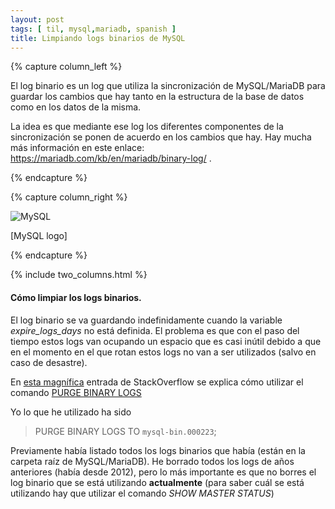```yaml
---
layout: post
tags: [ til, mysql,mariadb, spanish ]
title: Limpiando logs binarios de MySQL
---
```


{% capture column_left %}

El log binario es un log que utiliza la sincronización de MySQL/MariaDB para guardar los cambios que hay tanto en la estructura de la base de datos como en los datos de la misma.

La idea es que mediante ese log los diferentes componentes de la sincronización se ponen de acuerdo en los cambios que hay. Hay mucha más información en este enlace: https://mariadb.com/kb/en/mariadb/binary-log/ .

{% endcapture %}



{% capture column_right %}

<div class="thumbnail centered-text" markdown="1">

![MySQL](https://upload.wikimedia.org/wikipedia/commons/thumb/0/06/Mysql-dolphin-square.svg/2000px-Mysql-dolphin-square.svg.png)

<p>

[MySQL logo]

</p>

</div>

{% endcapture %}

{% include two_columns.html %}

<!-- more -->

#### Cómo limpiar los logs binarios.

El log binario se va guardando indefinidamente cuando la variable _expire_logs_days_ no está definida. El problema es que con el paso del tiempo estos logs van ocupando un espacio que es casi inútil debido a que en el momento en el que rotan estos logs no van a ser utilizados (salvo en caso de desastre).

En [esta magnífica](https://dba.stackexchange.com/a/41054/131416) entrada de StackOverflow se explica cómo utilizar el comando [PURGE BINARY LOGS](https://mariadb.com/kb/en/mariadb/sql-commands-purge-logs/)

Yo lo que he utilizado ha sido 

> PURGE BINARY LOGS TO `mysql-bin.000223`;

Previamente había listado todos los logs binarios que había (están en la carpeta raíz de MySQL/MariaDB). He borrado todos los logs de años anteriores (había desde 2012), pero lo más importante es que no borres el log binario que se está utilizando **actualmente** (para saber cuál se está utilizando hay que utilizar el comando *SHOW MASTER STATUS*)
